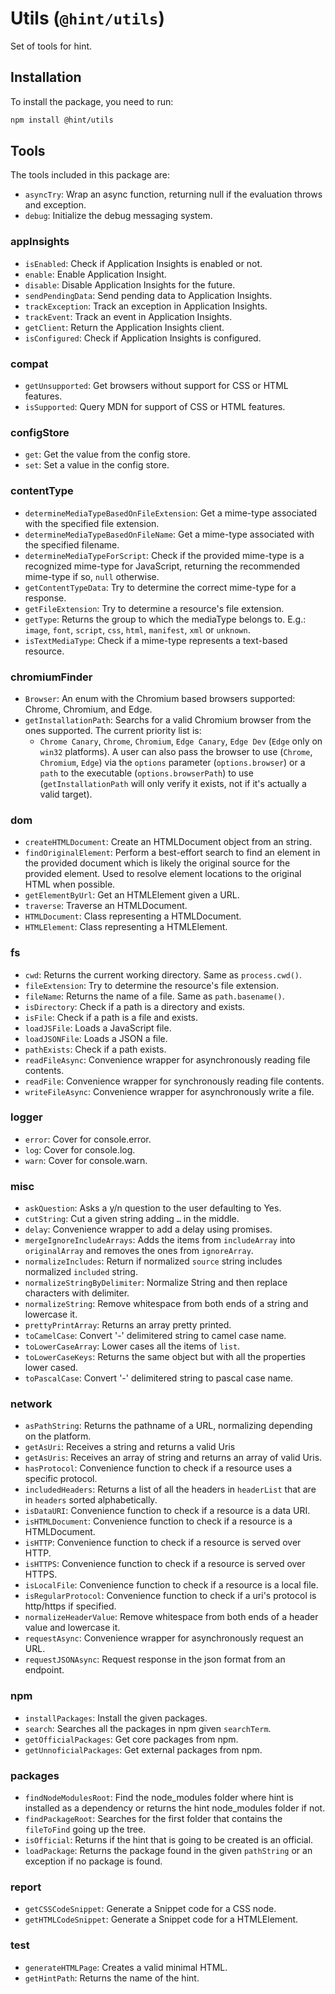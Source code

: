 # Utils (`@hint/utils`)

Set of tools for hint.

## Installation

To install the package, you need to run:

```bash
npm install @hint/utils
```

## Tools

The tools included in this package are:

* `asyncTry`: Wrap an async function, returning null if the evaluation throws
and exception.
* `debug`: Initialize the debug messaging system.

### appInsights

* `isEnabled`: Check if Application Insights is enabled or not.
* `enable`: Enable Application Insight.
* `disable`: Disable Application Insights for the future.
* `sendPendingData`: Send pending data to Application Insights.
* `trackException`: Track an exception in Application Insights.
* `trackEvent`: Track an event in Application Insights.
* `getClient`: Return the Application Insights client.
* `isConfigured`: Check if Application Insights is configured.

### compat

* `getUnsupported`: Get browsers without support for CSS or HTML features.
* `isSupported`: Query MDN for support of CSS or HTML features.

### configStore

* `get`: Get the value from the config store.
* `set`: Set a value in the config store.

### contentType

* `determineMediaTypeBasedOnFileExtension`: Get a mime-type associated
  with the specified file extension.
* `determineMediaTypeBasedOnFileName`: Get a mime-type associated with
  the specified filename.
* `determineMediaTypeForScript`: Check if the provided mime-type is a
  recognized mime-type for JavaScript, returning the recommended
  mime-type if so, `null` otherwise.
* `getContentTypeData`: Try to determine the correct mime-type for a
  response.
* `getFileExtension`: Try to determine a resource's file extension.
* `getType`: Returns the group to which the mediaType belongs to. E.g.:
  `image`, `font`, `script`, `css`, `html`, `manifest`, `xml` or
  `unknown`.
* `isTextMediaType`: Check if a mime-type represents a text-based
  resource.

### chromiumFinder

* `Browser`: An enum with the Chromium based browsers supported: Chrome,
  Chromium, and Edge.
* `getInstallationPath`: Searchs for a valid Chromium browser from the ones
  supported. The current priority list is:
  * `Chrome Canary`, `Chrome`, `Chromium`, `Edge Canary`, `Edge Dev` (`Edge`
  only on `win32` platforms). A user can also pass the browser to use
  (`Chrome`, `Chromium`, `Edge`) via the `options` parameter
  (`options.browser`) or a `path` to the executable (`options.browserPath`) to
  use (`getInstallationPath` will only verify it exists, not if it's actually
  a valid target).

### dom

* `createHTMLDocument`: Create an HTMLDocument object from an string.
* `findOriginalElement`: Perform a best-effort search to find an element in
the provided document which is likely the original source for the provided
element. Used to resolve element locations to the original HTML when possible.
* `getElementByUrl`: Get an HTMLElement given a URL.
* `traverse`: Traverse an HTMLDocument.
* `HTMLDocument`: Class representing a HTMLDocument.
* `HTMLElement`: Class representing a HTMLElement.

### fs

* `cwd`: Returns the current working directory. Same as `process.cwd()`.
* `fileExtension`: Try to determine the resource's file extension.
* `fileName`: Returns the name of a file. Same as `path.basename()`.
* `isDirectory`: Check if a path is a directory and exists.
* `isFile`: Check if a path is a file and exists.
* `loadJSFile`: Loads a JavaScript file.
* `loadJSONFile`: Loads a JSON a file.
* `pathExists`: Check if a path exists.
* `readFileAsync`: Convenience wrapper for asynchronously reading file
contents.
* `readFile`: Convenience wrapper for synchronously reading file contents.
* `writeFileAsync`: Convenience wrapper for asynchronously write a file.

### logger

* `error`: Cover for console.error.
* `log`: Cover for console.log.
* `warn`: Cover for console.warn.

### misc

* `askQuestion`: Asks a y/n question to the user defaulting to Yes.
* `cutString`: Cut a given string adding `…` in the middle.
* `delay`: Convenience wrapper to add a delay using promises.
* `mergeIgnoreIncludeArrays`: Adds the items from  `includeArray` into
`originalArray` and removes the ones from `ignoreArray`.
* `normalizeIncludes`: Return if normalized `source` string includes
normalized `included` string.
* `normalizeStringByDelimiter`: Normalize String and then replace characters
with delimiter.
* `normalizeString`: Remove whitespace from both ends of a string and
lowercase it.
* `prettyPrintArray`: Returns an array pretty printed.
* `toCamelCase`: Convert '-' delimitered string to camel case name.
* `toLowerCaseArray`: Lower cases all the items of `list`.
* `toLowerCaseKeys`: Returns the same object but with all the properties
lower cased.
* `toPascalCase`: Convert '-' delimitered string to pascal case name.

### network

* `asPathString`: Returns the pathname of a URL, normalizing depending
on the platform.
* `getAsUri`: Receives a string and returns a valid Uris
* `getAsUris`: Receives an array of string and returns an array of valid Uris.
* `hasProtocol`: Convenience function to check if a resource uses a specific
protocol.
* `includedHeaders`: Returns a list of all the headers in `headerList`
that are in `headers` sorted alphabetically.
* `isDataURI`: Convenience function to check if a resource is a data URI.
* `isHTMLDocument`: Convenience function to check if a resource is a
HTMLDocument.
* `isHTTP`: Convenience function to check if a resource is served over HTTP.
* `isHTTPS`: Convenience function to check if a resource is served over HTTPS.
* `isLocalFile`: Convenience function to check if a resource is a local file.
* `isRegularProtocol`: Convenience function to check if a uri's protocol
is http/https if specified.
* `normalizeHeaderValue`: Remove whitespace from both ends of a header value
and lowercase it.
* `requestAsync`: Convenience wrapper for asynchronously request an URL.
* `requestJSONAsync`: Request response in the json format from an endpoint.

### npm

* `installPackages`: Install the given packages.
* `search`: Searches all the packages in npm given `searchTerm`.
* `getOfficialPackages`: Get core packages from npm.
* `getUnnoficialPackages`: Get external packages from npm.

### packages

* `findNodeModulesRoot`: Find the node_modules folder where hint is installed
as a dependency or returns the hint node_modules folder if not.
* `findPackageRoot`: Searches for the first folder that contains the
`fileToFind` going up the tree.
* `isOfficial`: Returns if the hint that is going to be created is an
official.
* `loadPackage`: Returns the package found in the given `pathString` or an
exception if no package is found.

### report

* `getCSSCodeSnippet`: Generate a Snippet code for a CSS node.
* `getHTMLCodeSnippet`: Generate a Snippet code for a HTMLElement.

### test

* `generateHTMLPage`: Creates a valid minimal HTML.
* `getHintPath`: Returns the name of the hint.
